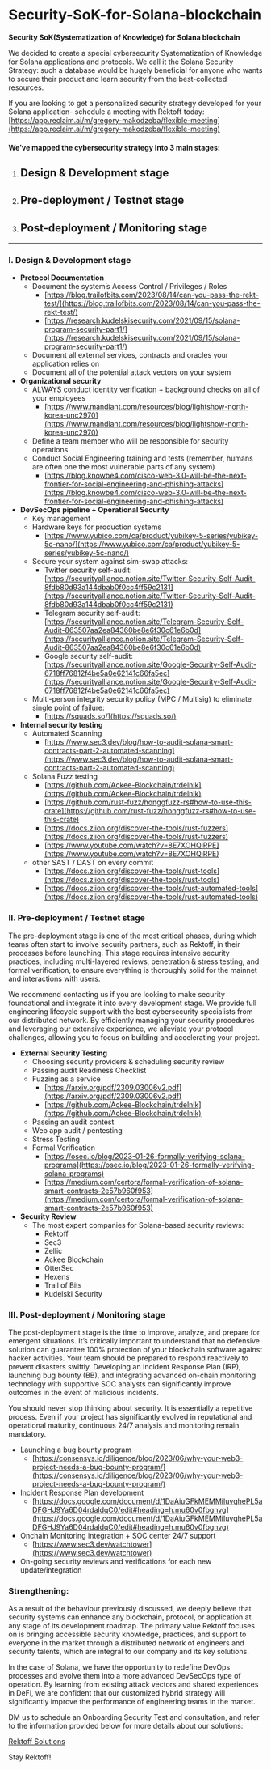 # Security-SoK-for-Solana-blockchain
**Security SoK(Systematization of Knowledge) for Solana blockchain**

We decided to create a special cybersecurity Systematization of Knowledge for Solana applications and protocols. We call it the Solana Security Strategy: such a database would be hugely beneficial for anyone who wants to secure their product and learn security from the best-collected resources.

If you are looking to get a personalized security strategy developed for your Solana application- schedule a meeting with Rektoff today: [https://app.reclaim.ai/m/gregory-makodzeba/flexible-meeting](https://app.reclaim.ai/m/gregory-makodzeba/flexible-meeting)

#### We’ve mapped the cybersecurity strategy into 3 main stages:
1. ## **Design & Development stage**
2. ## **Pre-deployment / Testnet stage**
3. ## **Post-deployment / Monitoring stage**

----------------

### I. Design & Development stage
- **Protocol Documentation**
  - Document the system’s Access Control / Privileges / Roles 
    - [https://blog.trailofbits.com/2023/08/14/can-you-pass-the-rekt-test/](https://blog.trailofbits.com/2023/08/14/can-you-pass-the-rekt-test/)
    - [https://research.kudelskisecurity.com/2021/09/15/solana-program-security-part1/](https://research.kudelskisecurity.com/2021/09/15/solana-program-security-part1/)
  - Document all external services, contracts and oracles your application relies on 
  - Document all of the potential attack vectors on your system
- **Organizational security**
  - ALWAYS conduct identity verification + background checks on all of your employees
    - [https://www.mandiant.com/resources/blog/lightshow-north-korea-unc2970](https://www.mandiant.com/resources/blog/lightshow-north-korea-unc2970)
  - Define a team member who will be responsible for security operations 
  - Conduct Social Engineering training and tests (remember, humans are often one the most vulnerable parts of any system)
    - [https://blog.knowbe4.com/cisco-web-3.0-will-be-the-next-frontier-for-social-engineering-and-phishing-attacks](https://blog.knowbe4.com/cisco-web-3.0-will-be-the-next-frontier-for-social-engineering-and-phishing-attacks)
- **DevSecOps pipeline + Operational Security**
  - Key management
  - Hardware keys for production systems
    - [https://www.yubico.com/ca/product/yubikey-5-series/yubikey-5c-nano/](https://www.yubico.com/ca/product/yubikey-5-series/yubikey-5c-nano/)
  - Secure your system against sim-swap attacks:
    - Twitter security self-audit: [https://securityalliance.notion.site/Twitter-Security-Self-Audit-8fdb80d93a144dbab0f0cc4ff59c2131](https://securityalliance.notion.site/Twitter-Security-Self-Audit-8fdb80d93a144dbab0f0cc4ff59c2131)
    - Telegram security self-audit: [https://securityalliance.notion.site/Telegram-Security-Self-Audit-863507aa2ea84360be8e6f30c61e6b0d](https://securityalliance.notion.site/Telegram-Security-Self-Audit-863507aa2ea84360be8e6f30c61e6b0d)
    - Google security self-audit: [https://securityalliance.notion.site/Google-Security-Self-Audit-6718ff76812f4be5a0e62141c66fa5ec](https://securityalliance.notion.site/Google-Security-Self-Audit-6718ff76812f4be5a0e62141c66fa5ec)
  - Multi-person integrity security policy (MPC / Multisig) to eliminate single point of failure:
    - [https://squads.so/](https://squads.so/)
- **Internal security testing**
  - Automated Scanning
    - [https://www.sec3.dev/blog/how-to-audit-solana-smart-contracts-part-2-automated-scanning](https://www.sec3.dev/blog/how-to-audit-solana-smart-contracts-part-2-automated-scanning)
  - Solana Fuzz testing
    - [https://github.com/Ackee-Blockchain/trdelnik](https://github.com/Ackee-Blockchain/trdelnik)
    - [https://github.com/rust-fuzz/honggfuzz-rs#how-to-use-this-crate](https://github.com/rust-fuzz/honggfuzz-rs#how-to-use-this-crate)
    - [https://docs.ziion.org/discover-the-tools/rust-fuzzers](https://docs.ziion.org/discover-the-tools/rust-fuzzers)
    - [https://www.youtube.com/watch?v=8E7XOHQiRPE](https://www.youtube.com/watch?v=8E7XOHQiRPE)
  - other SAST / DAST on every commit
    - [https://docs.ziion.org/discover-the-tools/rust-tools](https://docs.ziion.org/discover-the-tools/rust-tools)
    - [https://docs.ziion.org/discover-the-tools/rust-automated-tools](https://docs.ziion.org/discover-the-tools/rust-automated-tools)

### II. Pre-deployment / Testnet stage
The pre-deployment stage is one of the most critical phases, during which teams often start to involve security partners, such as Rektoff, in their processes before launching. This stage requires intensive security practices, including multi-layered reviews, penetration & stress testing, and formal verification, to ensure everything is thoroughly solid for the mainnet and interactions with users.

We recommend contacting us if you are looking to make security foundational and integrate it into every development stage. We provide full engineering lifecycle support with the best cybersecurity specialists from our distributed network. By efficiently managing your security procedures and leveraging our extensive experience, we alleviate your protocol challenges, allowing you to focus on building and accelerating your project.
- **External Security Testing**
  - Choosing security providers & scheduling security review
  - Passing audit Readiness Checklist
  - Fuzzing as a service
    - [https://arxiv.org/pdf/2309.03006v2.pdf](https://arxiv.org/pdf/2309.03006v2.pdf)
    - [https://github.com/Ackee-Blockchain/trdelnik](https://github.com/Ackee-Blockchain/trdelnik)
  - Passing an audit contest
  - Web app audit / pentesting
  - Stress Testing
  - Formal Verification
    - [https://osec.io/blog/2023-01-26-formally-verifying-solana-programs](https://osec.io/blog/2023-01-26-formally-verifying-solana-programs)
    - [https://medium.com/certora/formal-verification-of-solana-smart-contracts-2e57b960f953](https://medium.com/certora/formal-verification-of-solana-smart-contracts-2e57b960f953)
- **Security Review**
  - The most expert companies for Solana-based security reviews:
    - Rektoff 
    - Sec3
    - Zellic
    - Ackee Blockchain
    - OtterSec
    - Hexens
    - Trail of Bits
    - Kudelski Security

### III. Post-deployment / Monitoring stage
The post-deployment stage is the time to improve, analyze, and prepare for emergent situations. It’s critically important to understand that no defensive solution can guarantee 100% protection of your blockchain software against hacker activities. Your team should be prepared to respond reactively to prevent disasters swiftly. Developing an Incident Response Plan (IRP), launching bug bounty (BB), and integrating advanced on-chain monitoring technology with supportive SOC analysts can significantly improve outcomes in the event of malicious incidents.

You should never stop thinking about security. It is essentially a repetitive process. Even if your project has significantly evolved in reputational and operational maturity, continuous 24/7 analysis and monitoring remain mandatory.
- Launching a bug bounty program
  - [https://consensys.io/diligence/blog/2023/06/why-your-web3-project-needs-a-bug-bounty-program/](https://consensys.io/diligence/blog/2023/06/why-your-web3-project-needs-a-bug-bounty-program/)
- Incident Response Plan development
  - [https://docs.google.com/document/d/1DaAiuGFkMEMMiIuvqhePL5aDFGHJ9Ya6D04rdaldqC0/edit#heading=h.mu60v0fbgnvg](https://docs.google.com/document/d/1DaAiuGFkMEMMiIuvqhePL5aDFGHJ9Ya6D04rdaldqC0/edit#heading=h.mu60v0fbgnvg)
- Onchain Monitoring integration + SOC center 24/7 support 
  - [https://www.sec3.dev/watchtower](https://www.sec3.dev/watchtower)
- On-going security reviews and verifications for each new update/integration

### Strengthening:

As a result of the behaviour previously discussed, we deeply believe that security systems can enhance any blockchain, protocol, or application at any stage of its development roadmap. The primary value Rektoff focuses on is bringing accessible security knowledge, practices, and support to everyone in the market through a distributed network of engineers and security talents, which are integral to our company and its key solutions.

In the case of Solana, we have the opportunity to redefine DevOps processes and evolve them into a more advanced DevSecOps type of operation. By learning from existing attack vectors and shared experiences in DeFi, we are confident that our customized hybrid strategy will significantly improve the performance of engineering teams in the market.

DM us to schedule an Onboarding Security Test and consultation, and refer to the information provided below for more details about our solutions:

[Rektoff Solutions](https://rektoff.notion.site/Rektoff-xyz-06d59fbfbb29429693486e25748baa76)

Stay Rektoff!
